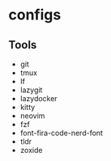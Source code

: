 # configs

## Tools

- git
- tmux
- lf
- lazygit
- lazydocker
- kitty
- neovim
- fzf
- font-fira-code-nerd-font
- tldr
- zoxide
